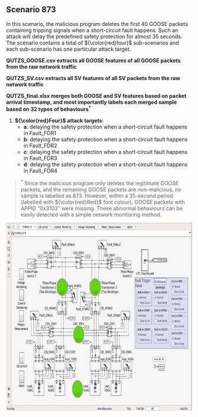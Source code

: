 ## Scenario 873
In this scenario, the malicious program deletes the first 40 GOOSE packets containing tripping signals when a short-circuit fault happens. Such an attack will delay the predefined safety protection for almost 35 seconds. The scenario contains a total of ${\color{red}four}$ sub-scenarios and each sub-scenario has one particular attack target.

**QUTZS_GOOSE.csv extracts all GOOSE features of all GOOSE packets from the raw network traffic**

**QUTZS_SV.csv extracts all SV features of all SV packets from the raw network traffic**

**QUTZS_final.xlsx merges both GOOSE and SV features based on packet arrival timestamp, and most importantly labels each merged sample based on 32 types of behaviours<sup>*</sup>**

1. **${\color{red}Four}$ attack targets**: 
   - **a**: delaying the safety protection when a short-circuit fault happens in Fault_FDR1
   - **b**: delaying the safety protection when a short-circuit fault happens in Fault_FDR2
   - **c**: delaying the safety protection when a short-circuit fault happens in Fault_FDR3
   - **d**: delaying the safety protection when a short-circuit fault happens in Fault_FDR4

> <sup>*</sup> Since the malicious program only deletes the legitimate GOOSE packets, and the remaining GOOSE packets are non-malicious, no sample is labelled as 873. However, within a 35-second period (labelled with ${\color{red}Red}$ font colour), GOOSE packets with APPID "0x3103" were missing. These abnormal behaviours can be easily detected with a simple network monitoring method.

<img src="https://github.com/CSCRC-SCREED/QUT-ZSS-2023-GOOSE/blob/main/Datasets/PrimaryPlant.jpg" alt="" width="800" height="510" />
